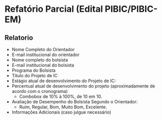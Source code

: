 # Refatório Parcial (Edital PIBIC/PIBIC-EM)

## Relatorio

- Nome Completo do Orientador
- E-mail institucional do orientador
- Nome completo do bolsista
- E-mail institucional do bolsista
- Programa do Bolsista
- Título do Projeto de IC
- Estágio atual de desenvolvimento do Projeto de IC:
- Percentual atual de desenvolvimento do projeto (aproximadamente de acordo com o cronograma)
  - Combobox de 10% à 100%, de 10 em 10.
- Avaliação de Desempenho do Bolsista Segundo o Orientador:
  - Ruim, Regular, Bom, Muito Bom, Excelente.
- Informações Adicionais (caso julgue necessário)
